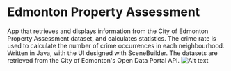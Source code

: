 # Edmonton Property Assessment
App that retrieves and displays information from the City of Edmonton Property Assessment dataset, and calculates statistics. The crime rate is used to calculate the number of crime occurrences in each neighbourhood. Written in Java, with the UI designed with SceneBuilder. The datasets are retrieved from the City of Edmonton's Open Data Portal API.
![Alt text](https://s3.us-west-2.amazonaws.com/secure.notion-static.com/0e7b108e-d2ca-41b3-bcc6-4918ec270909/Screen_Shot_2021-06-29_at_10.03.11_AM.png?X-Amz-Algorithm=AWS4-HMAC-SHA256&X-Amz-Content-Sha256=UNSIGNED-PAYLOAD&X-Amz-Credential=AKIAT73L2G45EIPT3X45%2F20220113%2Fus-west-2%2Fs3%2Faws4_request&X-Amz-Date=20220113T213901Z&X-Amz-Expires=86400&X-Amz-Signature=021593946047d377cb9574c3d0dbb6c999a5b13e2885c99affd57e58fc8980cd&X-Amz-SignedHeaders=host&response-content-disposition=filename%20%3D"Screen_Shot_2021-06-29_at_10.03.11_AM.png"&x-id=GetObject)
